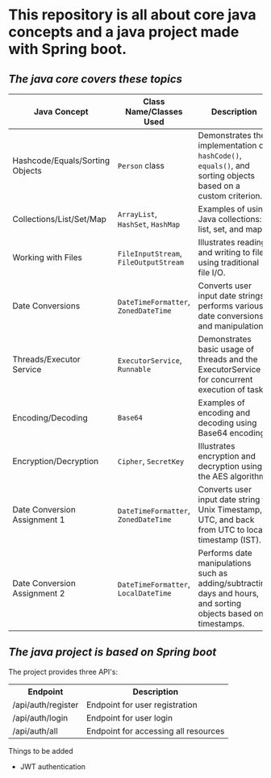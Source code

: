 # This repository is all about core java concepts and a java project made with Spring boot.<br>
## <i>The java core covers these topics</i>
<table>
    <thead>
        <tr>
            <th>Java Concept</th>
            <th>Class Name/Classes Used</th>
            <th>Description</th>
        </tr>
    </thead>
    <tbody>
        <tr>
            <td>Hashcode/Equals/Sorting Objects</td>
            <td><code>Person</code> class</td>
            <td>Demonstrates the implementation of <code>hashCode()</code>, <code>equals()</code>, and sorting objects based on a custom criterion.</td>
        </tr>
        <tr>
            <td>Collections/List/Set/Map</td>
            <td><code>ArrayList</code>, <code>HashSet</code>, <code>HashMap</code></td>
            <td>Examples of using Java collections: list, set, and map.</td>
        </tr>
        <tr>
            <td>Working with Files</td>
            <td><code>FileInputStream</code>, <code>FileOutputStream</code></td>
            <td>Illustrates reading and writing to files using traditional file I/O.</td>
        </tr>
        <tr>
            <td>Date Conversions</td>
            <td><code>DateTimeFormatter</code>, <code>ZonedDateTime</code></td>
            <td>Converts user input date strings, performs various date conversions, and manipulations.</td>
        </tr>
        <tr>
            <td>Threads/Executor Service</td>
            <td><code>ExecutorService</code>, <code>Runnable</code></td>
            <td>Demonstrates basic usage of threads and the ExecutorService for concurrent execution of tasks.</td>
        </tr>
        <tr>
            <td>Encoding/Decoding</td>
            <td><code>Base64</code></td>
            <td>Examples of encoding and decoding using Base64 encoding.</td>
        </tr>
        <tr>
            <td>Encryption/Decryption</td>
            <td><code>Cipher</code>, <code>SecretKey</code></td>
            <td>Illustrates encryption and decryption using the AES algorithm.</td>
        </tr>
        <tr>
            <td>Date Conversion Assignment 1</td>
            <td><code>DateTimeFormatter</code>, <code>ZonedDateTime</code></td>
            <td>Converts user input date string to Unix Timestamp, UTC, and back from UTC to local timestamp (IST).</td>
        </tr>
        <tr>
            <td>Date Conversion Assignment 2</td>
            <td><code>DateTimeFormatter</code>, <code>LocalDateTime</code></td>
            <td>Performs date manipulations such as adding/subtracting days and hours, and sorting objects based on timestamps.</td>
        </tr>
    </tbody>
</table>

## <i>The java project is based on Spring boot</i>
The project provides three API's:

<table>
    <tr>
        <th>Endpoint</th>
        <th>Description</th>
    </tr>
    <tr>
        <td>/api/auth/register</td>
        <td>Endpoint for user registration</td>
    </tr>
    <tr>
        <td>/api/auth/login</td>
        <td>Endpoint for user login</td>
    </tr>
    <tr>
        <td>/api/auth/all</td>
        <td>Endpoint for accessing all resources</td>
    </tr>
</table>
<p>Things to be added</p>
<ul>
    <li>JWT authentication</li>
</ul>
